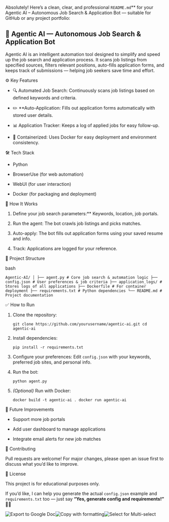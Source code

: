 Absolutely! Here’s a clean, clear, and professional `README.md`** for your Agentic AI – Autonomous Job Search & Application Bot — suitable for GitHub or any project portfolio:



📌 Agentic AI — Autonomous Job Search & Application Bot
-------------------------------------------------------

Agentic AI is an intelligent automation tool designed to simplify and speed up the job search and application process. It scans job listings from specified sources, filters relevant positions, auto-fills application forms, and keeps track of submissions — helping job seekers save time and effort.



 ⚙️ Key Features

*   🔍 Automated Job Search: Continuously scans job listings based on defined keywords and criteria.
    
*   ✏️ **Auto-Application: Fills out application forms automatically with stored user details.
    
*   📊 Application Tracker: Keeps a log of applied jobs for easy follow-up.
    
*   🐳 Containerized: Uses Docker for easy deployment and environment consistency.
    

  
🛠️ Tech Stack

*   Python
    
*   BrowserUse (for web automation)
    
*   WebUI (for user interaction)
    
*   Docker (for packaging and deployment)
    

  

 🚀 How It Works

1.  Define your job search parameters:** Keywords, location, job portals.
    
2.  Run the agent: The bot crawls job listings and picks matches.
    
3.  Auto-apply: The bot fills out application forms using your saved resume and info.
    
4.  Track: Applications are logged for your reference.
    



 📁 Project Structure

bash

`Agentic-AI/
│
├── agent.py # Core job search & automation logic ├── config.json # User preferences & job criteria ├── application_logs/ # Stores logs of all applications ├── Dockerfile # For container deployment ├── requirements.txt # Python dependencies └── README.md # Project documentation` 



 ✅ How to Run

1.  Clone the repository:
    
    `git clone https://github.com/yourusername/agentic-ai.git cd agentic-ai` 
    
2.  Install dependencies:
    
    `pip install -r requirements.txt` 
    
3.  Configure your preferences:
    Edit `config.json` with your keywords, preferred job sites, and personal info.
    
4.  Run the bot:
    
    `python agent.py` 
    
5.  _(Optional)_ Run with Docker:
    
    `docker build -t agentic-ai .
    docker run agentic-ai` 
    



 📌 Future Improvements

*   Support more job portals
    
*   Add user dashboard to manage applications
    
*   Integrate email alerts for new job matches
    

  

 🤝 Contributing

Pull requests are welcome! For major changes, please open an issue first to discuss what you’d like to improve.



 📜 License

This project is for educational purposes only.


If you’d like, I can help you generate the actual `config.json` example and `requirements.txt` too — just say **“Yes, generate config and requirements!”** 🚀✨

![Export to Google Doc](chrome-extension://iapioliapockkkikccgbiaalfhoieano/assets/create.svg)![Copy with formatting](chrome-extension://iapioliapockkkikccgbiaalfhoieano/assets/copy.svg)![Select for Multi-select](chrome-extension://iapioliapockkkikccgbiaalfhoieano/assets/multi-select.svg)
